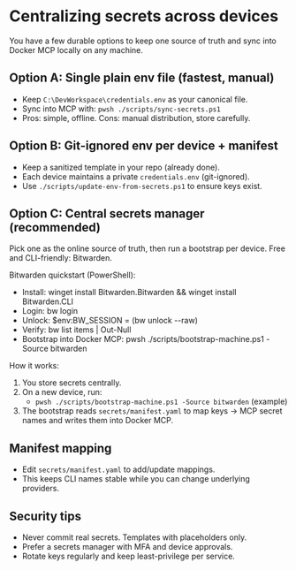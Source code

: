 # Centralizing secrets across devices

You have a few durable options to keep one source of truth and sync into Docker MCP locally on any machine.

## Option A: Single plain env file (fastest, manual)
- Keep `C:\DevWorkspace\credentials.env` as your canonical file.
- Sync into MCP with: `pwsh ./scripts/sync-secrets.ps1`
- Pros: simple, offline. Cons: manual distribution, store carefully.

## Option B: Git-ignored env per device + manifest
- Keep a sanitized template in your repo (already done).
- Each device maintains a private `credentials.env` (git-ignored).
- Use `./scripts/update-env-from-secrets.ps1` to ensure keys exist.

## Option C: Central secrets manager (recommended)
Pick one as the online source of truth, then run a bootstrap per device. Free and CLI-friendly: Bitwarden.

Bitwarden quickstart (PowerShell):
- Install: winget install Bitwarden.Bitwarden && winget install Bitwarden.CLI
- Login: bw login
- Unlock: $env:BW_SESSION = (bw unlock --raw)
- Verify: bw list items | Out-Null
- Bootstrap into Docker MCP: pwsh ./scripts/bootstrap-machine.ps1 -Source bitwarden

How it works:
1) You store secrets centrally.
2) On a new device, run:
   - `pwsh ./scripts/bootstrap-machine.ps1 -Source bitwarden` (example)
3) The bootstrap reads `secrets/manifest.yaml` to map keys → MCP secret names and writes them into Docker MCP.

## Manifest mapping
- Edit `secrets/manifest.yaml` to add/update mappings.
- This keeps CLI names stable while you can change underlying providers.

## Security tips
- Never commit real secrets. Templates with placeholders only.
- Prefer a secrets manager with MFA and device approvals.
- Rotate keys regularly and keep least-privilege per service.
